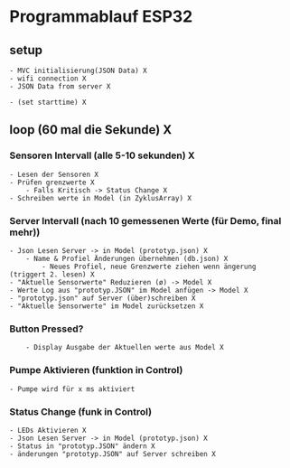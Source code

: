 # Programmablauf ESP32
## setup
    - MVC initialisierung(JSON Data) X
    - wifi connection X
    - JSON Data from server X
    
    - (set starttime) X

## loop (60 mal die Sekunde) X


### Sensoren Intervall (alle 5-10 sekunden) X
    - Lesen der Sensoren X
    - Prüfen grenzwerte X
        - Falls Kritisch -> Status Change X
    - Schreiben werte in Model (in ZyklusArray) X
        
### Server Intervall (nach 10 gemessenen Werte (für Demo, final mehr))
    - Json Lesen Server -> in Model (prototyp.json) X
        - Name & Profiel Änderungen übernehmen (db.json) X
            - Neues Profiel, neue Grenzwerte ziehen wenn ängerung (triggert 2. lesen) X
    - "Aktuelle Sensorwerte" Reduzieren (ø) -> Model X
    - Werte Log aus "prototyp.JSON" im Model anfügen -> Model X
    - "prototyp.json" auf Server (über)schreiben X
    - "Aktuelle Sensorwerte" im Model zurücksetzen X
        
    
    
### Button Pressed?
        - Display Ausgabe der Aktuellen werte aus Model X

### Pumpe Aktivieren (funktion in Control)
    - Pumpe wird für x ms aktiviert
    
### Status Change (funk in Control)
    - LEDs Aktivieren X
    - Json Lesen Server -> in Model (prototyp.json) X
    - Status in "prototyp.JSON" ändern X
    - änderungen "prototyp.JSON" auf Server schreiben X
    
